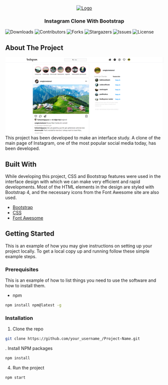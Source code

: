 <br/>
<p align="center">
  <a href="https://www.instagram.com/">
    <img src="https://upload.wikimedia.org/wikipedia/commons/thumb/9/95/Instagram_logo_2022.svg/1024px-Instagram_logo_2022.svg.png" alt="Logo" width="80" height="80">
  </a>
  <h3 align="center">Instagram Clone With Bootstrap
</h3>

</p>

![Downloads](https://img.shields.io/github/downloads/FiratCanTas/Instagram-Clone-With-Bootstrap/total) ![Contributors](https://img.shields.io/github/contributors/FiratCanTas/Instagram-Clone-With-Bootstrap?color=dark-green) ![Forks](https://img.shields.io/github/forks/FiratCanTas/Instagram-Clone-With-Bootstrap?style=social) ![Stargazers](https://img.shields.io/github/stars/FiratCanTas/Instagram-Clone-With-Bootstrap?style=social) ![Issues](https://img.shields.io/github/issues/FiratCanTas/Instagram-Clone-With-Bootstrap) ![License](https://img.shields.io/github/license/FiratCanTas/Instagram-Clone-With-Bootstrap) 

## About The Project
<img src="images/home-page.png" alt="home-interface" width="800"/>
This project has been developed to make an interface study. A clone of the main page of Instagram, one of the most popular social media today, has been developed.

## Built With

While developing this project, CSS and Bootstrap features were used in the interface design with which we can make very efficient and rapid developments. Most of the HTML elements in the design are styled with Bootstrap 4, and the necessary icons from the Font Awesome site are also used.

* [Bootstrap](https://getbootstrap.com/)
* [CSS](https://www.w3schools.com/css/default.asp)
* [Font Awesome](https://fontawesome.com/)

## Getting Started

This is an example of how you may give instructions on setting up your project locally.
To get a local copy up and running follow these simple example steps.

### Prerequisites

This is an example of how to list things you need to use the software and how to install them.

* npm

```sh
npm install npm@latest -g
```

### Installation

1. Clone the repo

```sh
git clone https://github.com/your_username_/Project-Name.git
```

. Install NPM packages

```sh
npm install
```

4. Run the project

```JS
npm start
```
